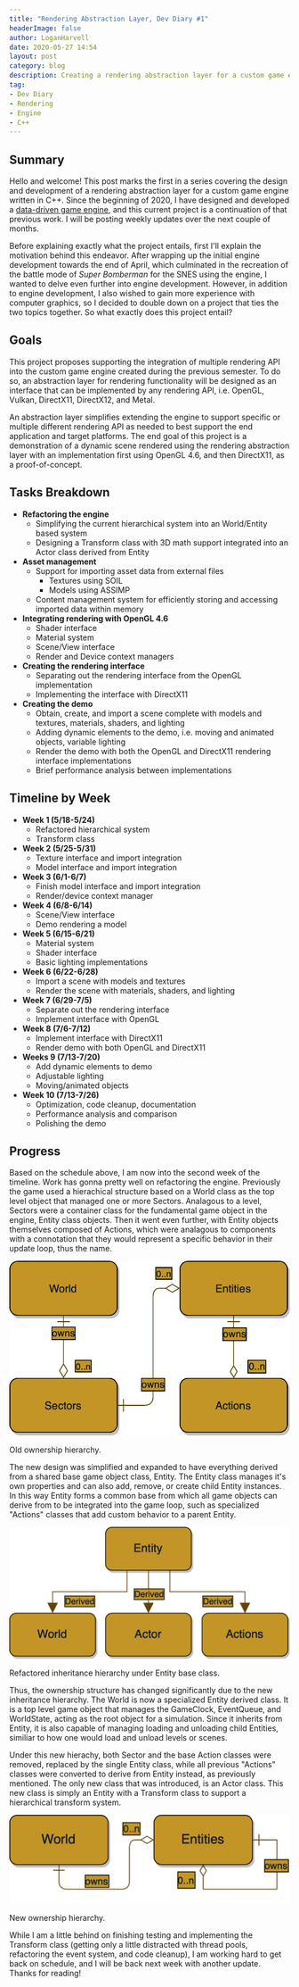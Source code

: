 ```yaml
---
title: "Rendering Abstraction Layer, Dev Diary #1"
headerImage: false
author: LoganHarvell
date: 2020-05-27 14:54
layout: post
category: blog
description: Creating a rendering abstraction layer for a custom game engine.
tag:
- Dev Diary
- Rendering
- Engine
- C++
---
```


## Summary

Hello and welcome! This post marks the first in a series covering the design and development of a rendering abstraction layer for a custom game engine written in C++. Since the beginning of 2020, I have designed and developed a [data-driven game engine]({{site.url}}/custom-game-engine/), and this current project is a continuation of that previous work. I will be posting weekly updates over the next couple of months.

Before explaining exactly what the project entails, first I'll explain the motivation behind this endeavor. After wrapping up the initial engine development towards the end of April, which culminated in the recreation of the battle mode of *Super Bomberman* for the SNES using the engine, I wanted to delve even further into engine development. However, in addition to engine development, I also wished to gain more experience with computer graphics, so I decided to double down on a project that ties the two topics together. So what exactly does this project entail?

## Goals

This project proposes supporting the integration of multiple rendering API into the custom game engine created during the previous semester. To do so, an abstraction layer for rendering functionality will be designed as an interface that can be implemented by any rendering API, i.e. OpenGL, Vulkan, DirectX11, DirectX12, and Metal. 

An abstraction layer simplifies extending the engine to support specific or multiple different rendering API as needed to best support the end application and target platforms. The end goal of this project is a demonstration of a dynamic scene rendered using the rendering abstraction layer with an implementation first using OpenGL 4.6, and then DirectX11, as a proof-of-concept.

## Tasks Breakdown

- **Refactoring the engine**
  - Simplifying the current hierarchical system into an World/Entity based system
  - Designing a Transform class with 3D math support integrated into an Actor class derived from Entity
- **Asset management**
  - Support for importing asset data from external files
    - Textures using SOIL
    - Models using ASSIMP
  - Content management system for efficiently storing and accessing imported data within memory
- **Integrating rendering with OpenGL 4.6**
  - Shader interface
  - Material system
  - Scene/View interface
  - Render and Device context managers
- **Creating the rendering interface**
  - Separating out the rendering interface from the OpenGL implementation
  - Implementing the interface with DirectX11
- **Creating the demo**
  - Obtain, create, and import a scene complete with models and textures, materials, shaders, and lighting
  - Adding dynamic elements to the demo, i.e. moving and animated objects, variable lighting
  - Render the demo with both the OpenGL and DirectX11 rendering interface implementations
  - Brief performance analysis between implementations

## Timeline by Week

- **Week 1 (5/18-5/24)**
  - Refactored hierarchical system
  - Transform class
- **Week 2 (5/25-5/31)**
  - Texture interface and import integration
  - Model interface and import integration
- **Week 3 (6/1-6/7)**
  - Finish model interface and import integration
  - Render/device context manager
- **Week 4 (6/8-6/14)**
  - Scene/View interface
  - Demo rendering a model
- **Week 5 (6/15-6/21)**
  - Material system
  - Shader interface
  - Basic lighting implementations
- **Week 6 (6/22-6/28)**
  - Import a scene with models and textures
  - Render the scene with materials, shaders, and lighting
- **Week 7 (6/29-7/5)**
  - Separate out the rendering interface
  - Implement interface with OpenGL
- **Week 8 (7/6-7/12)**
  - Implement interface with DirectX11
  - Render demo with both OpenGL and DirectX11
- **Weeks 9 (7/13-7/20)**
  - Add dynamic elements to demo
  - Adjustable lighting
  - Moving/animated objects
- **Week 10 (7/13-7/26)**
  - Optimization, code cleanup, documentation
  - Performance analysis and comparison
  - Polishing the demo

## Progress

Based on the schedule above, I am now into the second week of the timeline. Work has gonna pretty well on refactoring the engine. Previously the game used a hierachical structure based on a World class as the top level object that managed one or more Sectors. Analagous to a level, Sectors were a container class for the fundamental game object in the engine, Entity class objects. Then it went even further, with Entity objects themselves composed of Actions, which were analagous to components with a connotation that they would represent a specific behavior in their update loop, thus the name.

![Old Ownership Hierarchy](/assets/images/OldEngineHierarchy.png)
<figcaption class="caption">Old ownership hierarchy.</figcaption>

The new design was simplified and expanded to have everything derived from a shared base game object class, Entity. The Entity class manages it's own properties and can also add, remove, or create child Entity instances. In this way Entity forms a common base from which all game objects can derive from to be integrated into the game loop, such as specialized "Actions" classes that add custom behavior to a parent Entity.

![New Inheritance Hierarchy](/assets/images/NewEngineInheritanceHierarchy.png)
<figcaption class="caption">Refactored inheritance hierarchy under Entity base class.</figcaption>

Thus, the ownership structure has changed significantly due to the new inheritance hierarchy. The World is now a specialized Entity derived class. It is a top level game object that manages the GameClock, EventQueue, and WorldState, acting as the root object for a simulation. Since it inherits from Entity, it is also capable of managing loading and unloading child Entities, similiar to how one would load and unload levels or scenes. 

Under this new hierachy, both Sector and the base Action classes were removed, replaced by the single Entity class, while all previous "Actions" classes were converted to derive from Entity instead, as previously mentioned. The only new class that was introduced, is an Actor class. This new class is simply an Entity with a Transform class to support a hierarchical transform system.

![New Ownership Hierarchy](/assets/images/NewEngineOwnershipHierarchy.png)
<figcaption class="caption">New ownership hierarchy.</figcaption>

While I am a little behind on finishing testing and implementing the Transform class (getting only a little distracted with thread pools, refactoring the event system, and code cleanup), I am working hard to get back on schedule, and I will be back next week with another update. Thanks for reading!

